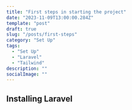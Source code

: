```yaml
---
title: "First steps in starting the project"
date: "2023-11-09T13:00:00.284Z"
template: "post"
draft: true
slug: "/posts/first-steps"
category: "Set Up"
tags:
  - "Set Up"
  - "Laravel"
  - "Tailwind"
description: ""
socialImage: ""
---
```


## Installing Laravel


